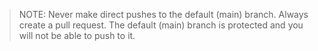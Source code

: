 > NOTE: Never make direct pushes to the default (main) branch. Always create a pull request. The default (main) branch is protected and you will not be able to push to it.
